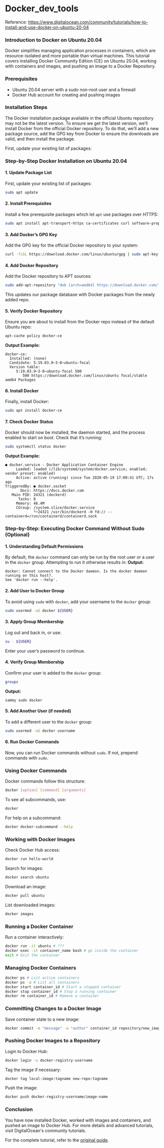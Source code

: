 # Docker_dev_tools
Reference: https://www.digitalocean.com/community/tutorials/how-to-install-and-use-docker-on-ubuntu-20-04 
### Introduction to Docker on Ubuntu 20.04

Docker simplifies managing application processes in containers, which are resource-isolated and more portable than virtual machines. This tutorial covers installing Docker Community Edition (CE) on Ubuntu 20.04, working with containers and images, and pushing an image to a Docker Repository.

### Prerequisites

- Ubuntu 20.04 server with a sudo non-root user and a firewall
- Docker Hub account for creating and pushing images

### Installation Steps
The Docker installation package available in the official Ubuntu repository may not be the latest version. To ensure we get the latest version, we’ll install Docker from the official Docker repository. To do that, we’ll add a new package source, add the GPG key from Docker to ensure the downloads are valid, and then install the package.

First, update your existing list of packages:
### Step-by-Step Docker Installation on Ubuntu 20.04

#### 1. **Update Package List**
First, update your existing list of packages:
```bash
sudo apt update
```

#### 2. **Install Prerequisites**
Install a few prerequisite packages which let `apt` use packages over HTTPS:
```bash
sudo apt install apt-transport-https ca-certificates curl software-properties-common
```

#### 3. **Add Docker’s GPG Key**
Add the GPG key for the official Docker repository to your system:
```bash
curl -fsSL https://download.docker.com/linux/ubuntu/gpg | sudo apt-key add -
```

#### 4. **Add Docker Repository**
Add the Docker repository to APT sources:
```bash
sudo add-apt-repository "deb [arch=amd64] https://download.docker.com/linux/ubuntu focal stable"
```

This updates our package database with Docker packages from the newly added repo.

#### 5. **Verify Docker Repository**
Ensure you are about to install from the Docker repo instead of the default Ubuntu repo:
```bash
apt-cache policy docker-ce
```
**Output Example:**
```
docker-ce:
  Installed: (none)
  Candidate: 5:19.03.9~3-0~ubuntu-focal
  Version table:
     5:19.03.9~3-0~ubuntu-focal 500
        500 https://download.docker.com/linux/ubuntu focal/stable amd64 Packages
```

#### 6. **Install Docker**
Finally, install Docker:
```bash
sudo apt install docker-ce
```

#### 7. **Check Docker Status**
Docker should now be installed, the daemon started, and the process enabled to start on boot. Check that it’s running:
```bash
sudo systemctl status docker
```
**Output Example:**
```
● docker.service - Docker Application Container Engine
     Loaded: loaded (/lib/systemd/system/docker.service; enabled; vendor preset: enabled)
     Active: active (running) since Tue 2020-05-19 17:00:41 UTC; 17s ago
TriggeredBy: ● docker.socket
       Docs: https://docs.docker.com
   Main PID: 24321 (dockerd)
      Tasks: 8
     Memory: 46.4M
     CGroup: /system.slice/docker.service
             └─24321 /usr/bin/dockerd -H fd:// --containerd=/run/containerd/containerd.sock
```
### Step-by-Step: Executing Docker Command Without Sudo (Optional)

#### 1. **Understanding Default Permissions**
By default, the `docker` command can only be run by the root user or a user in the `docker` group. Attempting to run it otherwise results in:
**Output:**
```
docker: Cannot connect to the Docker daemon. Is the docker daemon running on this host?.
See 'docker run --help'.
```

#### 2. **Add User to Docker Group**
To avoid using `sudo` with `docker`, add your username to the `docker` group:
```bash
sudo usermod -aG docker ${USER}
```

#### 3. **Apply Group Membership**
Log out and back in, or use:
```bash
su - ${USER}
```
Enter your user’s password to continue.

#### 4. **Verify Group Membership**
Confirm your user is added to the `docker` group:
```bash
groups
```
**Output:**
```
sammy sudo docker
```

#### 5. **Add Another User (if needed)**
To add a different user to the `docker` group:
```bash
sudo usermod -aG docker username
```

#### 6. **Run Docker Commands**
Now, you can run Docker commands without `sudo`. If not, prepend commands with `sudo`.








### Using Docker Commands

Docker commands follow this structure:
```bash
docker [option] [command] [arguments]
```
To see all subcommands, use:
```bash
docker
```
For help on a subcommand:
```bash
docker docker-subcommand --help
```

### Working with Docker Images

Check Docker Hub access:
```bash
docker run hello-world
```

Search for images:
```bash
docker search ubuntu
```

Download an image:
```bash
docker pull ubuntu
```

List downloaded images:
```bash
docker images
```

### Running a Docker Container

Run a container interactively:
```bash
docker run -it ubuntu # ???
docker exec -it container_name bash # go inside the container
exit # Exit the container
```

### Managing Docker Containers
```bash
docker ps # List active containers
docker ps -a # List all containers
docker start container_id # Start a stopped container
docker stop container_id # Stop a running container
docker rm container_id # Remove a container
```

### Committing Changes to a Docker Image

Save container state to a new image:
```bash
docker commit -m "message" -a "author" container_id repository/new_image_name
```

### Pushing Docker Images to a Repository

Login to Docker Hub:
```bash
docker login -u docker-registry-username
```

Tag the image if necessary:
```bash
docker tag local-image:tagname new-repo:tagname
```

Push the image:
```bash
docker push docker-registry-username/image-name
```

### Conclusion

You have now installed Docker, worked with images and containers, and pushed an image to Docker Hub. For more details and advanced tutorials, visit DigitalOcean's community tutorials.

For the complete tutorial, refer to the [original guide](https://www.digitalocean.com/community/tutorials/how-to-install-and-use-docker-on-ubuntu-20-04).
